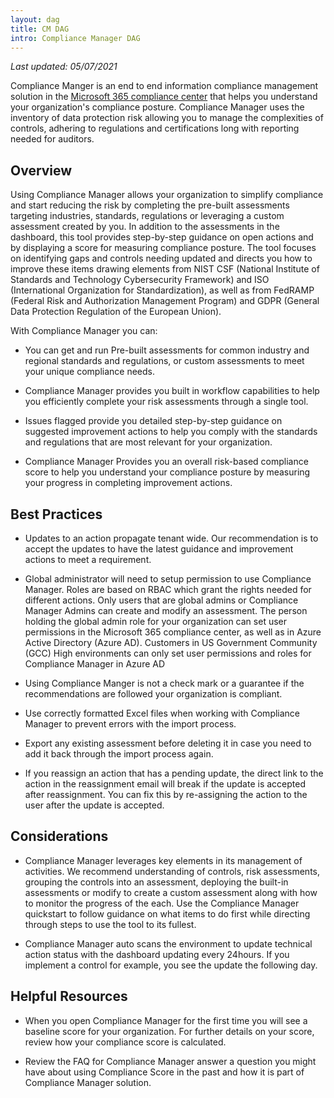 ```yaml
---
layout: dag
title: CM DAG
intro: Compliance Manager DAG
---
```


*Last updated: 05/07/2021*

Compliance Manger is an end to end information compliance management solution in the [Microsoft 365 compliance center](https://docs.microsoft.com/en-us/microsoft-365/compliance/microsoft-365-compliance-center?view=o365-worldwide) that helps you understand your organization's compliance posture. Compliance Manager uses the inventory of data protection risk allowing you to manage the complexities of controls, adhering to regulations and certifications long with reporting needed for auditors.

## Overview

Using Compliance Manager allows your organization to simplify compliance and start reducing the risk by completing the pre-built assessments targeting industries, standards, regulations or leveraging a custom assessment created by you. In addition to the assessments in the dashboard, this tool provides step-by-step guidance on open actions and by displaying a score for measuring compliance posture. The tool focuses on identifying gaps and controls needing updated and directs you how to improve these items drawing elements from NIST CSF (National Institute of Standards and Technology Cybersecurity Framework) and ISO (International Organization for Standardization), as well as from FedRAMP (Federal Risk and Authorization Management Program) and GDPR (General Data Protection Regulation of the European Union).

With Compliance Manager you can:

* You can get and run Pre-built assessments for common industry and regional standards and regulations, or custom assessments to meet your unique compliance needs.

* Compliance Manager provides you built in workflow capabilities to help you efficiently complete your risk assessments through a single tool.

* Issues flagged provide you detailed step-by-step guidance on suggested improvement actions to help you comply with the standards and regulations that are most relevant for your organization. 

* Compliance Manager Provides you an overall risk-based compliance score to help you understand your compliance posture by measuring your progress in completing improvement actions.

## Best Practices

* Updates to an action propagate tenant wide. Our recommendation is to accept the updates to have the latest guidance and improvement actions to meet a requirement.

* Global administrator will need to setup permission to use Compliance Manager. Roles are based on RBAC which grant the rights needed for different actions. Only users that are global admins or Compliance Manager Admins can create and modify an assessment. The person holding the global admin role for your organization can set user permissions in the Microsoft 365 compliance center, as well as in Azure Active Directory (Azure AD). Customers in US Government Community (GCC) High environments can only set user permissions and roles for Compliance Manager in Azure AD

* Using Compliance Manger is not a check mark or a guarantee if the recommendations are followed your organization is compliant. 

* Use correctly formatted Excel files when working with Compliance Manager to prevent errors with the import process.

* Export any existing assessment before deleting it in case you need to add it back through the import process again.

* If you reassign an action that has a pending update, the direct link to the action in the reassignment email will break if the update is accepted after reassignment. You can fix this by re-assigning the action to the user after the update is accepted.

## Considerations

* Compliance Manager leverages key elements in its management of activities. We recommend understanding of controls, risk assessments, grouping the controls into an assessment, deploying the built-in assessments or modify to create a custom assessment along with how to monitor the progress of the each. Use the Compliance Manager quickstart to follow guidance on what items to do first while directing through steps to use the tool to its fullest.

* Compliance Manager auto scans the environment to update technical action status with the dashboard updating every 24hours. If you implement a control for example, you see the update the following day.

## Helpful Resources

* When you open Compliance Manager for the first time you will see a baseline score for your organization. For further details on your score, review how your compliance score is calculated.

* Review the FAQ for Compliance Manager answer a question you might have about using Compliance Score in the past and how it is part of Compliance Manager solution.


